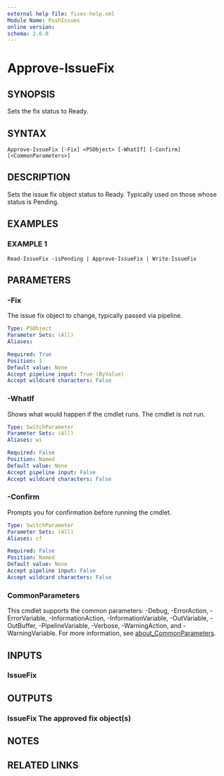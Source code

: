 ```yaml
---
external help file: fixes-help.xml
Module Name: PoshIssues
online version:
schema: 2.0.0
---
```


# Approve-IssueFix

## SYNOPSIS
Sets the fix status to Ready.

## SYNTAX

```
Approve-IssueFix [-Fix] <PSObject> [-WhatIf] [-Confirm] [<CommonParameters>]
```

## DESCRIPTION
Sets the issue fix object status to Ready. 
Typically used on those whose status is Pending.

## EXAMPLES

### EXAMPLE 1
```
Read-IssueFix -isPending | Approve-IssueFix | Write-IssueFix
```

## PARAMETERS

### -Fix
The issue fix object to change, typically passed via pipeline.

```yaml
Type: PSObject
Parameter Sets: (All)
Aliases:

Required: True
Position: 1
Default value: None
Accept pipeline input: True (ByValue)
Accept wildcard characters: False
```

### -WhatIf
Shows what would happen if the cmdlet runs.
The cmdlet is not run.

```yaml
Type: SwitchParameter
Parameter Sets: (All)
Aliases: wi

Required: False
Position: Named
Default value: None
Accept pipeline input: False
Accept wildcard characters: False
```

### -Confirm
Prompts you for confirmation before running the cmdlet.

```yaml
Type: SwitchParameter
Parameter Sets: (All)
Aliases: cf

Required: False
Position: Named
Default value: None
Accept pipeline input: False
Accept wildcard characters: False
```

### CommonParameters
This cmdlet supports the common parameters: -Debug, -ErrorAction, -ErrorVariable, -InformationAction, -InformationVariable, -OutVariable, -OutBuffer, -PipelineVariable, -Verbose, -WarningAction, and -WarningVariable. For more information, see [about_CommonParameters](http://go.microsoft.com/fwlink/?LinkID=113216).

## INPUTS

### IssueFix
## OUTPUTS

### IssueFix The approved fix object(s)
## NOTES

## RELATED LINKS
